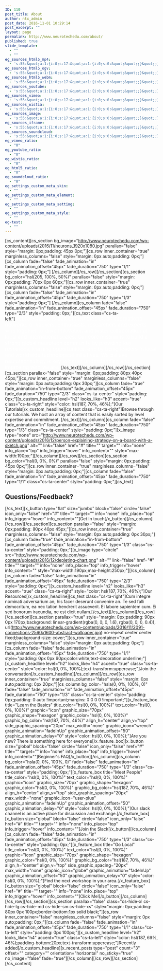 ```yaml
---
ID: 110
post_title: About
author: ntx_admin
post_date: 2016-11-01 10:29:14
post_excerpt: ""
layout: page
permalink: http://www.neurotechedu.com/about/
published: true
slide_template:
  - ""
  - ""
eg_sources_html5_mp4:
  - 's:55:&quot;a:1:{i:0;s:17:&quot;a:1:{i:0;s:0:&quot;&quot;;}&quot;;}&quot;;'
eg_sources_html5_ogv:
  - 's:55:&quot;a:1:{i:0;s:17:&quot;a:1:{i:0;s:0:&quot;&quot;;}&quot;;}&quot;;'
eg_sources_html5_webm:
  - 's:55:&quot;a:1:{i:0;s:17:&quot;a:1:{i:0;s:0:&quot;&quot;;}&quot;;}&quot;;'
eg_sources_youtube:
  - 's:55:&quot;a:1:{i:0;s:17:&quot;a:1:{i:0;s:0:&quot;&quot;;}&quot;;}&quot;;'
eg_sources_vimeo:
  - 's:55:&quot;a:1:{i:0;s:17:&quot;a:1:{i:0;s:0:&quot;&quot;;}&quot;;}&quot;;'
eg_sources_wistia:
  - 's:55:&quot;a:1:{i:0;s:17:&quot;a:1:{i:0;s:0:&quot;&quot;;}&quot;;}&quot;;'
eg_sources_image:
  - 's:55:&quot;a:1:{i:0;s:17:&quot;a:1:{i:0;s:0:&quot;&quot;;}&quot;;}&quot;;'
eg_sources_iframe:
  - 's:55:&quot;a:1:{i:0;s:17:&quot;a:1:{i:0;s:0:&quot;&quot;;}&quot;;}&quot;;'
eg_sources_soundcloud:
  - 's:55:&quot;a:1:{i:0;s:17:&quot;a:1:{i:0;s:0:&quot;&quot;;}&quot;;}&quot;;'
eg_vimeo_ratio:
  - "0"
eg_youtube_ratio:
  - "0"
eg_wistia_ratio:
  - "0"
eg_html5_ratio:
  - "0"
eg_soundcloud_ratio:
  - "0"
eg_settings_custom_meta_skin:
  - ""
eg_settings_custom_meta_element:
  - ""
eg_settings_custom_meta_setting:
  - ""
eg_settings_custom_meta_style:
  - ""
eg-test:
  - ""
---
```

[cs_content][cs_section bg_image="http://www.neurotechedu.com/wp-content/uploads/2016/11/neurons_1920x1080.jpg" parallax="false" style="margin: 0px;padding: 45px 0px;"][cs_row inner_container="true" marginless_columns="false" style="margin: 0px auto;padding: 0px;"][cs_column fade="false" fade_animation="in" fade_animation_offset="45px" fade_duration="750" type="1/1" style="padding: 0px;"]&nbsp;[/cs_column][/cs_row][/cs_section][cs_section bg_color="hsl(205, 100%, 50%)" parallax="false" style="margin: 0px;padding: 70px 0px 60px;"][cs_row inner_container="true" marginless_columns="false" style="margin: 0px auto;padding: 0px;"][cs_column fade="false" fade_animation="in" fade_animation_offset="45px" fade_duration="750" type="1/3" style="padding: 0px;"]&nbsp;[/cs_column][cs_column fade="false" fade_animation="in" fade_animation_offset="45px" fade_duration="750" type="2/3" style="padding: 0px;"][cs_text class="cs-ta-left"]<span style="color:white; font-size:1.2em;">NeurotechEDU is part of NeurotechX, an international networkd of  hackers, enthusiasts, researchers and experts who together to drive innovation and foster collaboration at local and international scales. Our core mission is to build a strong global neurotech community by providing key resources, learning opportunities, and by being leaders in local and worldwide technological initiatives. We believe neurotechnology is key to better understanding and to improving who we are. </span>[/cs_text][/cs_column][/cs_row][/cs_section][cs_section parallax="false" style="margin: 0px;padding: 80px 40px 45px;"][cs_row inner_container="true" marginless_columns="false" style="margin: 0px auto;padding: 0px 30px;"][cs_column fade="true" fade_animation="in-from-bottom" fade_animation_offset="45px" fade_duration="750" type="2/3" class="cs-ta-center" style="padding: 0px;"][x_custom_headline level="h2" looks_like="h3" accent="true" class="cs-ta-right" style="color: hsl(187, 70%, 46%);"]Our Tutorials[/x_custom_headline][cs_text class="cs-ta-right"]Browse through our tutorials. We host an array of content that is easily sorted by level expertise and commitment. [/cs_text][/cs_column][cs_column fade="false" fade_animation="in" fade_animation_offset="45px" fade_duration="750" type="1/3" class="cs-ta-center" style="padding: 0px;"][x_image type="none" src="http://www.neurotechedu.com/wp-content/uploads/2016/12/person-explaining-strategy-on-a-board-with-a-sketch.png" alt="" link="false" href="#" title="" target="" info="none" info_place="top" info_trigger="hover" info_content="" style="max-width:190px;"][/cs_column][/cs_row][/cs_section][cs_section bg_color="hsl(0, 0%, 0%)" parallax="false" style="margin: 0px;padding: 45px 0px;"][cs_row inner_container="true" marginless_columns="false" style="margin: 0px auto;padding: 0px;"][cs_column fade="false" fade_animation="in" fade_animation_offset="45px" fade_duration="750" type="1/1" class="cs-ta-center" style="padding: 0px;"][cs_text]<span style="color:white;"><h2>Questions/Feedback?</h2></span>[/cs_text][x_button type="flat" size="jumbo" block="false" circle="false" icon_only="false" href="#" title="" target="" info="none" info_place="top" info_trigger="hover" info_content=""]Get In touch[/x_button][/cs_column][/cs_row][/cs_section][cs_section parallax="false" style="margin: 0px;padding: 80px 40px 45px;"][cs_row inner_container="true" marginless_columns="false" style="margin: 0px auto;padding: 0px 30px;"][cs_column fade="true" fade_animation="in-from-bottom" fade_animation_offset="45px" fade_duration="750" type="1/3" class="cs-ta-center" style="padding: 0px;"][x_image type="circle" src="http://www.neurotechedu.com/wp-content/uploads/2016/12/depleting-chart.png" alt="" link="false" href="#" title="" target="" info="none" info_place="top" info_trigger="hover" info_content="" style="max-width:190px;max-height:250px;"][/cs_column][cs_column fade="false" fade_animation="in" fade_animation_offset="45px" fade_duration="750" type="2/3" style="padding: 0px;"][x_custom_headline level="h2" looks_like="h3" accent="true" class="cs-ta-right" style="color: hsl(187, 70%, 46%);"]Our Resources[/x_custom_headline][cs_text class="cs-ta-right"]Cum integre nominati adversarium an, his facer deserunt convenire an. Te sed falli democritum, ea nec tation hendrerit assueverit. Ei labore sapientem cum. Ei sed bonorum iracundia, ne est dicit nullam.[/cs_text][/cs_column][/cs_row][/cs_section][cs_section parallax="true" style="margin: 0px;padding: 90px 0px 170px;background: linear-gradient(rgba(0, 0, 0, 1.6), rgba(0, 0, 0, 0.4)), url(http://www.neurotechedu.com/wp-content/uploads/2016/11/2091-connections-2560x1600-abstract-wallpaper.jpg) no-repeat center center fixed;background-size: cover;"][cs_row inner_container="true" marginless_columns="false" style="margin: 0px auto;padding: 0px;"][cs_column fade="false" fade_animation="in" fade_animation_offset="45px" fade_duration="750" type="1/1" style="padding: 0px 0px 60px;color:white;text-decoration:underline;"][x_custom_headline level="h2" looks_like="h4" accent="true" class="cs-ta-center" style="color: hsl(0, 0%, 100%);text-transform:uppercase;"]Join the conversation[/x_custom_headline][/cs_column][/cs_row][cs_row inner_container="true" marginless_columns="false" style="margin: 0px auto;padding: 0px 20px;"][cs_column bg_color="hsla(0, 0%, 100%, 0)" fade="false" fade_animation="in" fade_animation_offset="45px" fade_duration="750" type="1/3" class="cs-ta-center" style="padding: 0px;padding: 0 auto !important;margins: 0 0 0 0 !important;"][x_feature_box title="Learn the Basics" title_color="hsl(0, 0%, 100%)" text_color="hsl(0, 0%, 100%)" graphic="icon" graphic_size="70px" graphic_shape="hexagon" graphic_color="hsl(0, 0%, 100%)" graphic_bg_color="hsl(187, 70%, 46%)" align_h="center" align_v="top" side_graphic_spacing="20px" max_width="none" graphic_icon="wrench" graphic_animation="fadeInUp" graphic_animation_offset="50" graphic_animation_delay="0"  style="color: hsl(0, 0%, 100%);"]Are you new? There is something here for everyone[/x_feature_box][x_button size="global" block="false" circle="false" icon_only="false" href="#" title="" target="" info="none" info_place="top" info_trigger="hover" info_content=""]Beginner's FAQ[/x_button][/cs_column][cs_column bg_color="hsla(0, 0%, 100%, 0)" fade="false" fade_animation="in" fade_animation_offset="45px" fade_duration="750" type="1/3" class="cs-ta-center" style="padding: 0px;"][x_feature_box title="Meet People" title_color="hsl(0, 0%, 100%)" text_color="hsl(0, 0%, 100%)" graphic="icon" graphic_size="70px" graphic_shape="hexagon" graphic_color="hsl(0, 0%, 100%)" graphic_bg_color="hsl(187, 70%, 46%)" align_h="center" align_v="top" side_graphic_spacing="20px" max_width="none" graphic_icon="user-plus" graphic_animation="fadeInUp" graphic_animation_offset="50" graphic_animation_delay="0"  style="color: hsl(0, 0%, 100%);"]Our slack channel is an active place for discussion and exchange.[/x_feature_box][x_button size="global" block="false" circle="false" icon_only="false" href="#" title="" target="" info="none" info_place="top" info_trigger="hover" info_content=""]Join the Slack[/x_button][/cs_column][cs_column fade="false" fade_animation="in" fade_animation_offset="45px" fade_duration="750" type="1/3" class="cs-ta-center" style="padding: 0px;"][x_feature_box title="Go Local" title_color="hsl(0, 0%, 100%)" text_color="hsl(0, 0%, 100%)" graphic="icon" graphic_size="70px" graphic_shape="hexagon" graphic_color="hsl(0, 0%, 100%)" graphic_bg_color="hsl(187, 70%, 46%)" align_h="center" align_v="top" side_graphic_spacing="20px" max_width="none" graphic_icon="globe" graphic_animation="fadeInUp" graphic_animation_offset="50" graphic_animation_delay="0"  style="color: hsl(0, 0%, 100%);"]Find the next workshop in your area.[/x_feature_box][x_button size="global" block="false" circle="false" icon_only="false" href="#" title="" target="" info="none" info_place="top" info_trigger="hover" info_content=""]Click Me![/x_button][/cs_column][/cs_row][/cs_section][cs_section parallax="false" class="cs-hide-xl cs-hide-lg cs-hide-md cs-hide-sm cs-hide-xs" style="margin: 0px;padding: 80px 0px 100px;border-bottom:1px solid black;"][cs_row inner_container="false" marginless_columns="false" style="margin: 0px auto;padding: 0px;"][cs_column fade="false" fade_animation="in" fade_animation_offset="45px" fade_duration="750" type="1/1" class="cs-ta-left" style="padding: 0px 100px;"][x_custom_headline level="h2" looks_like="h4" accent="true" class="cs-ta-left" style="color: hsl(187, 69%, 46%);padding-bottom:20px;text-transform:uppercase;"]Recently added[/x_custom_headline][x_recent_posts type="post" count="3" offset="" category="" orientation="horizontal" no_sticky="true" no_image="false" fade="true"][/cs_column][/cs_row][/cs_section][/cs_content]